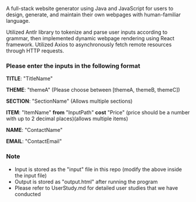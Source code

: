 A full-stack website generator using Java and JavaScript for users to design, generate, and maintain their own webpages with human-familiar language.

Utilized Antlr library to tokenize and parse user inputs according to grammar, then implemented dynamic webpage rendering using React framework. Utilized Axios to asynchronously fetch remote resources through HTTP requests.



### Please enter the inputs in the following format



**TITLE**: "TitleName"

**THEME**: "themeA" (Please choose between [themeA, themeB, themeC])

**SECTION**: "SectionName" (Allows multiple sections)

**ITEM**: "ItemName" **from** "InputPath" **cost** "Price" 
(price should be a number with up to 2 decimal places)(allows multiple items)



**NAME**: "ContactName"

**EMAIL**: "ContactEmail"


### Note

- Input is stored as the "input" file in this repo (modify the above inside the input file)
- Output is stored as "output.html" after running the program
- Please refer to UserStudy.md for detailed user studies that we have conducted

